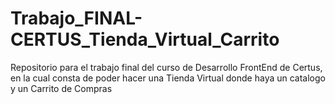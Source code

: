 # Trabajo_FINAL-CERTUS_Tienda_Virtual_Carrito
Repositorio para el trabajo final del curso de Desarrollo FrontEnd de Certus, en la cual consta de poder hacer una Tienda Virtual donde haya un catalogo y un Carrito de Compras
